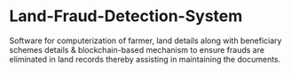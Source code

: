 # Land-Fraud-Detection-System
Software for computerization of farmer, land details along with beneficiary schemes details &amp; blockchain-based mechanism to ensure frauds are eliminated in land records thereby assisting in maintaining the documents.
